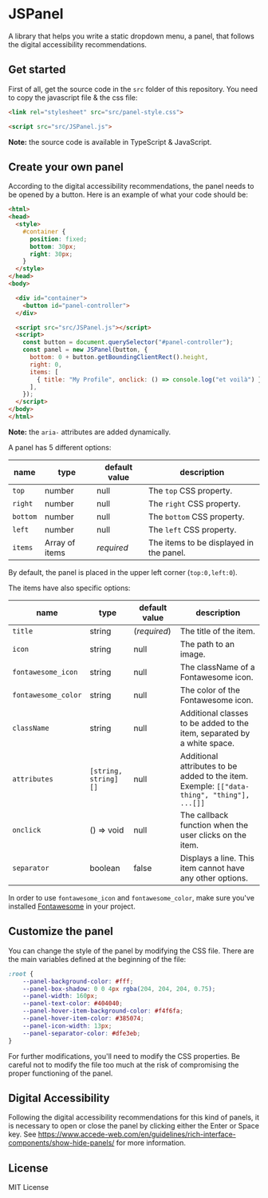 # JSPanel

A library that helps you write a static dropdown menu, a panel, that follows the digital accessibility recommendations.

## Get started

First of all, get the source code in the `src` folder of this repository. You need to copy the javascript file & the css file:

```html
<link rel="stylesheet" src="src/panel-style.css">
```

```html
<script src="src/JSPanel.js">
```

**Note:** the source code is available in TypeScript & JavaScript.

## Create your own panel

According to the digital accessibility recommendations, the panel needs to be opened by a button. Here is an example of what your code should be:

```html
<html>
<head>
  <style>
    #container {
      position: fixed;
      bottom: 30px;
      right: 30px;
    }
  </style>
</head>
<body>

  <div id="container">
    <button id="panel-controller">
  </div>

  <script src="src/JSPanel.js"></script>
  <script>
    const button = document.querySelector("#panel-controller");
    const panel = new JSPanel(button, {
      bottom: 0 + button.getBoundingClientRect().height,
      right: 0,
      items: [
        { title: "My Profile", onclick: () => console.log("et voilà") }
      ],
    });
  </script>
</body>
</html>
```

**Note:** the `aria-` attributes are added dynamically.

A panel has 5 different options:

|name|type|default value|description|
|----|----|-------------|-----------|
|`top`|number|null|The `top` CSS property.|
|`right`|number|null|The `right` CSS property.|
|`bottom`|number|null|The `bottom` CSS property.|
|`left`|number|null|The `left` CSS property.|
|`items`|Array of items|_required_|The items to be displayed in the panel.|

By default, the panel is placed in the upper left corner (`top:0,left:0`).

The items have also specific options:

|name|type|default value|description|
|----|----|-------------|-----------|
|`title`|string|(_required_)|The title of the item.|
|`icon`|string|null|The path to an image.|
|`fontawesome_icon`|string|null|The className of a Fontawesome icon.|
|`fontawesome_color`|string|null|The color of the Fontawesome icon.|
|`className`|string|null|Additional classes to be added to the item, separated by a white space.|
|`attributes`|`[string, string][]`|null|Additional attributes to be added to the item. Exemple: `[["data-thing", "thing"], ...[]]`|
|`onclick`|() => void|null|The callback function when the user clicks on the item.|
|`separator`|boolean|false|Displays a line. This item cannot have any other options.|

In order to use `fontawesome_icon` and `fontawesome_color`, make sure you've installed [Fontawesome](https://cdnjs.com/libraries/font-awesome) in your project.

## Customize the panel

You can change the style of the panel by modifying the CSS file. There are the main variables defined at the beginning of the file:

```css
:root {
    --panel-background-color: #fff;
    --panel-box-shadow: 0 0 4px rgba(204, 204, 204, 0.75);
    --panel-width: 160px;
    --panel-text-color: #404040;
    --panel-hover-item-background-color: #f4f6fa;
    --panel-hover-item-color: #385074;
    --panel-icon-width: 13px;
    --panel-separator-color: #dfe3eb;
}
```

For further modifications, you'll need to modify the CSS properties. Be careful not to modify the file too much at the risk of compromising the proper functioning of the panel.

## Digital Accessibility

Following the digital accessibility recommendations for this kind of panels, it is necessary to open or close the panel by clicking either the Enter or Space key. See <https://www.accede-web.com/en/guidelines/rich-interface-components/show-hide-panels/> for more information.

## License

MIT License